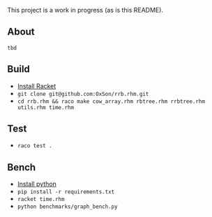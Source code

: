 This project is a work in progress (as is this README).

## About
`tbd`

## Build
- [Install Racket](https://racket-lang.org/download/)
- `git clone git@github.com:OxSon/rrb.rhm.git`
- `cd rrb.rhm && raco make cow_array.rhm rbtree.rhm rrbtree.rhm utils.rhm time.rhm`

## Test
- `raco test .`

## Bench
- [Install python](https://www.python.org/downloads/)
- `pip install -r requirements.txt`
- `racket time.rhm`
- `python benchmarks/graph_bench.py`


